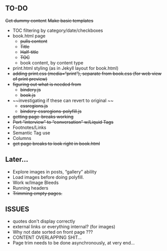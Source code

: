## TO-DO

~~Get dummy content~~
~~Make basic templates~~
- TOC filtering by category/date/checkboxes
- book.html page
	- ~~pulls content~~
	- ~~Title~~
	- ~~Half-title~~
	- ~~TOC~~
	- book content, by content type
- print.html styling (as in Jekyll layout for book.html)
- ~~adding print.css (media=“print”), separate from book.css (for web view of print preview)~~
- ~~figuring out what is needed from~~
	- ~~bindery.js~~
	- ~~book.js~~
- ~~investigating if these can revert to original ~~
	- ~~cssregions.js~~
	- ~~bindery-cssregions-polyfill.js~~
- ~~getting page-breaks working~~
- ~~Port “interview” to “conversation” w/Liquid Tags~~
- Footnotes/Links
- Semantic Tag use
- Columns
- ~~get page breaks to look right in book.html~~

## Later…

- Explore images in posts, “gallery” ability
- Load images before doing polyfill. 
- Work w/Image Bleeds
- Running headers
- ~~Trimming empty pages.~~

## ISSUES

- quotes don't display correctly
- external links or everything internal? (for images)
- Why not date sorted on front page ???
- CONTENT OVERLAPPING SHIT…
- Page trim needs to be done asynchronously, at very end… 
